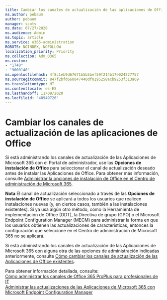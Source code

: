 ```yaml
---
title: Cambiar los canales de actualización de las aplicaciones de Office
ms.author: pebaum
author: pebaum
manager: scotv
ms.date: 07/27/2020
ms.audience: Admin
ms.topic: article
ms.service: o365-administration
ROBOTS: NOINDEX, NOFOLLOW
localization_priority: Priority
ms.collection: Adm_O365
ms.custom:
- "1740"
- "9000140"
ms.openlocfilehash: 4f8c1eb9d67671b5b5bef59f214b17e024227757
ms.sourcegitcommit: 847f2bfd660847440df0195258acb9253f313a69
ms.translationtype: HT
ms.contentlocale: es-ES
ms.lasthandoff: 11/09/2020
ms.locfileid: "48949726"
---
```

# <a name="change-update-channels-for-office-apps"></a>Cambiar los canales de actualización de las aplicaciones de Office

Si está administrando los canales de actualización de las Aplicaciones de Microsoft 365 con el Portal de administrador, use las **Opciones de instalación de Office** para seleccionar el canal de actualización deseado antes de instalar las Aplicaciones de Office. Para obtener más información, consulte [Administrar la opciones de instalación de Office en el Centro de administración de Microsoft 365](https://docs.microsoft.com/deployoffice/manage-software-download-settings-office-365).

**Nota** El canal de actualización seleccionado a través de las **Opciones de instalación de Office** se aplicará a todos los usuarios que realicen instalaciones nuevas (y, en ciertos casos, también a las instalaciones existentes). Si ya usa algún otro método, como la Herramienta de implementación de Office (ODT), la Directiva de grupo (GPO) o el Microsoft Endpoint Configuration Manager (MECM) para administrar la forma en que los usuarios obtienen las actualizaciones de características, entonces la configuración que seleccione en el Centro de administración de Microsoft 365 no se aplicará.

Si está administrando los canales de actualización de las Aplicaciones de Microsoft 365 con alguna otra de las opciones de administración indicadas anteriormente, consulte [Cómo cambiar los canales de actualización de las Aplicaciones de Office existentes](https://support.microsoft.com/help/3185078/how-to-switch-from-semi-annual-channel-to-monthly-channel).

Para obtener información detallada, consulte:  
[Cómo administrar los canales de Office 365 ProPlus para profesionales de IT](https://techcommunity.microsoft.com/t5/office-365-blog/how-to-manage-office-365-proplus-channels-for-it-pros/ba-p/795813)  
[Administrar las actualizaciones de las Aplicaciones de Microsoft 365 con Microsoft Endpoint Configuration Manager](https://docs.microsoft.com/deployoffice/manage-microsoft-365-apps-updates-configuration-manager)